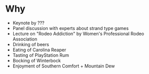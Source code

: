 # Why

* Keynote by ???
* Panel discussion with experts about strand type games
* Lecture on "Rodeo Addiction" by Women's Professional Rodeo Association
* Drinking of beers
* Eating of Carolina Reaper
* Tasting of PlayStation Rum
* Bocking of Winterbock
* Enjoyment of Southern Comfort + Mountain Dew

